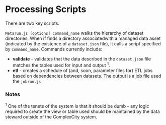 # Processing Scripts

There are two key scripts.

````Metarun.js [options] command_name```` walks the hierarchy of dataset directories. When if finds a directory associatedwith a managed data asset (indicated by the existence of a ````dataset.json```` file), it calls a script specified by ````command_name````. Commands currently include:

* __validate__ - validates that the data described in the ````dataset.json```` file matches the tables used for input and output <sup>1</sup>.
* __etl__ - creates a schedule of (and, soon, parameter files for) ETL jobs based on dependencies between datasets. The output is a job file used the ```jobrun.js```

### Notes

<sup>1</sup> One of the tenets of the system is that it should be dumb - any logic required to create the view or table used should be maintained by the data steward outside of the ComplexCity system.
